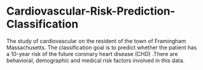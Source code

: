 # Cardiovascular-Risk-Prediction-Classification
The study of cardiovascular on the resident of the town of  Framingham Massachusetts. The classification goal is to predict whether the patient has a 10-year risk of the future coronary heart disease (CHD) .There are behavioral, demographic and medical risk factors involved in this data.
